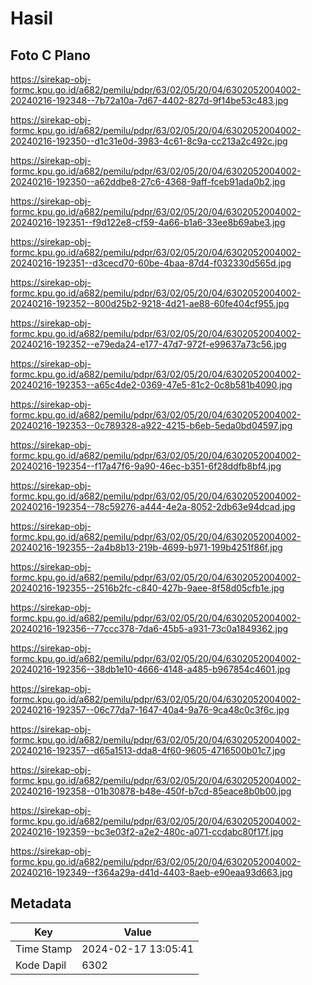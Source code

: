 # Hasil

## Foto C Plano

https://sirekap-obj-formc.kpu.go.id/a682/pemilu/pdpr/63/02/05/20/04/6302052004002-20240216-192348--7b72a10a-7d67-4402-827d-9f14be53c483.jpg

https://sirekap-obj-formc.kpu.go.id/a682/pemilu/pdpr/63/02/05/20/04/6302052004002-20240216-192350--d1c31e0d-3983-4c61-8c9a-cc213a2c492c.jpg

https://sirekap-obj-formc.kpu.go.id/a682/pemilu/pdpr/63/02/05/20/04/6302052004002-20240216-192350--a62ddbe8-27c6-4368-9aff-fceb91ada0b2.jpg

https://sirekap-obj-formc.kpu.go.id/a682/pemilu/pdpr/63/02/05/20/04/6302052004002-20240216-192351--f9d122e8-cf59-4a66-b1a6-33ee8b69abe3.jpg

https://sirekap-obj-formc.kpu.go.id/a682/pemilu/pdpr/63/02/05/20/04/6302052004002-20240216-192351--d3cecd70-60be-4baa-87d4-f032330d565d.jpg

https://sirekap-obj-formc.kpu.go.id/a682/pemilu/pdpr/63/02/05/20/04/6302052004002-20240216-192352--800d25b2-9218-4d21-ae88-60fe404cf955.jpg

https://sirekap-obj-formc.kpu.go.id/a682/pemilu/pdpr/63/02/05/20/04/6302052004002-20240216-192352--e79eda24-e177-47d7-972f-e99637a73c56.jpg

https://sirekap-obj-formc.kpu.go.id/a682/pemilu/pdpr/63/02/05/20/04/6302052004002-20240216-192353--a65c4de2-0369-47e5-81c2-0c8b581b4090.jpg

https://sirekap-obj-formc.kpu.go.id/a682/pemilu/pdpr/63/02/05/20/04/6302052004002-20240216-192353--0c789328-a922-4215-b6eb-5eda0bd04597.jpg

https://sirekap-obj-formc.kpu.go.id/a682/pemilu/pdpr/63/02/05/20/04/6302052004002-20240216-192354--f17a47f6-9a90-46ec-b351-6f28ddfb8bf4.jpg

https://sirekap-obj-formc.kpu.go.id/a682/pemilu/pdpr/63/02/05/20/04/6302052004002-20240216-192354--78c59276-a444-4e2a-8052-2db63e94dcad.jpg

https://sirekap-obj-formc.kpu.go.id/a682/pemilu/pdpr/63/02/05/20/04/6302052004002-20240216-192355--2a4b8b13-219b-4699-b971-199b4251f86f.jpg

https://sirekap-obj-formc.kpu.go.id/a682/pemilu/pdpr/63/02/05/20/04/6302052004002-20240216-192355--2516b2fc-c840-427b-9aee-8f58d05cfb1e.jpg

https://sirekap-obj-formc.kpu.go.id/a682/pemilu/pdpr/63/02/05/20/04/6302052004002-20240216-192356--77ccc378-7da6-45b5-a931-73c0a1849362.jpg

https://sirekap-obj-formc.kpu.go.id/a682/pemilu/pdpr/63/02/05/20/04/6302052004002-20240216-192356--38db1e10-4666-4148-a485-b967854c4601.jpg

https://sirekap-obj-formc.kpu.go.id/a682/pemilu/pdpr/63/02/05/20/04/6302052004002-20240216-192357--06c77da7-1647-40a4-9a76-9ca48c0c3f6c.jpg

https://sirekap-obj-formc.kpu.go.id/a682/pemilu/pdpr/63/02/05/20/04/6302052004002-20240216-192357--d65a1513-dda8-4f60-9605-4716500b01c7.jpg

https://sirekap-obj-formc.kpu.go.id/a682/pemilu/pdpr/63/02/05/20/04/6302052004002-20240216-192358--01b30878-b48e-450f-b7cd-85eace8b0b00.jpg

https://sirekap-obj-formc.kpu.go.id/a682/pemilu/pdpr/63/02/05/20/04/6302052004002-20240216-192359--bc3e03f2-a2e2-480c-a071-ccdabc80f17f.jpg

https://sirekap-obj-formc.kpu.go.id/a682/pemilu/pdpr/63/02/05/20/04/6302052004002-20240216-192349--f364a29a-d41d-4403-8aeb-e90eaa93d663.jpg


## Metadata

| Key        | Value               |
| ---------- | ------------------- |
| Time Stamp | 2024-02-17 13:05:41 |
| Kode Dapil | 6302                |



